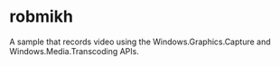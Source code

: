 # robmikh
A sample that records video using the Windows.Graphics.Capture and Windows.Media.Transcoding APIs.
